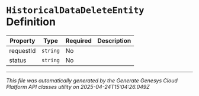 # `HistoricalDataDeleteEntity` Definition

| Property | Type | Required | Description |
|----------|------|----------|-------------|
| requestId | `string` | No |  |
| status | `string` | No |  |

---

*This file was automatically generated by the Generate Genesys Cloud Platform API classes utility on 2025-04-24T15:04:26.049Z*